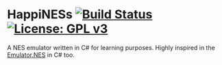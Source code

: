 

# HappiNESs [![Build Status](https://travis-ci.org/caioaletroca/HappiNESs.png?branch=master)](https://travis-ci.org/caioaletroca/HappiNESs) [![License: GPL v3](https://img.shields.io/badge/License-GPLv3-blue.svg)](https://www.gnu.org/licenses/gpl-3.0)

A NES emulator written in C# for learning purposes. Highly inspired in the [Emulator.NES](https://github.com/Xyene/Emulator.NES) in C# too.

